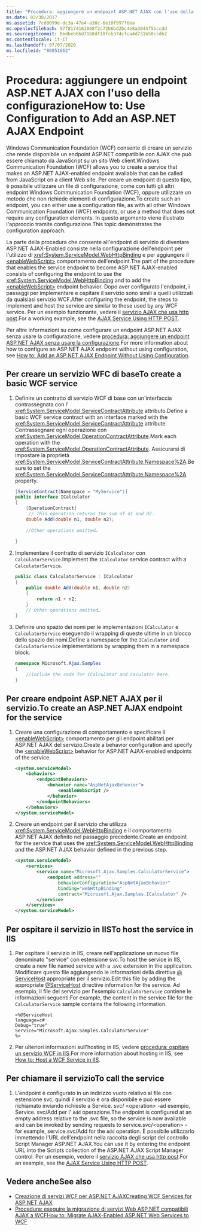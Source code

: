 ```yaml
---
title: "Procedura: aggiungere un endpoint ASP.NET AJAX con l'uso della configurazione"
ms.date: 03/30/2017
ms.assetid: 7cd0099e-dc3a-47e4-a38c-6e10f997f6ea
ms.openlocfilehash: 97f8174161068f2c72b6bd2bc4e8a3044f5bccdd
ms.sourcegitcommit: 0edbeb66d71b8df10fcb374cfca4d731b58ccdb2
ms.contentlocale: it-IT
ms.lasthandoff: 07/07/2020
ms.locfileid: "86051662"
---
```

# <a name="how-to-use-configuration-to-add-an-aspnet-ajax-endpoint"></a><span data-ttu-id="08a9b-102">Procedura: aggiungere un endpoint ASP.NET AJAX con l'uso della configurazione</span><span class="sxs-lookup"><span data-stu-id="08a9b-102">How to: Use Configuration to Add an ASP.NET AJAX Endpoint</span></span>
<span data-ttu-id="08a9b-103">Windows Communication Foundation (WCF) consente di creare un servizio che rende disponibile un endpoint ASP.NET compatibile con AJAX che può essere chiamato da JavaScript su un sito Web client.</span><span class="sxs-lookup"><span data-stu-id="08a9b-103">Windows Communication Foundation (WCF) allows you to create a service that makes an ASP.NET AJAX-enabled endpoint available that can be called from JavaScript on a client Web site.</span></span> <span data-ttu-id="08a9b-104">Per creare un endpoint di questo tipo, è possibile utilizzare un file di configurazione, come con tutti gli altri endpoint Windows Communication Foundation (WCF), oppure utilizzare un metodo che non richiede elementi di configurazione.</span><span class="sxs-lookup"><span data-stu-id="08a9b-104">To create such an endpoint, you can either use a configuration file, as with all other Windows Communication Foundation (WCF) endpoints, or use a method that does not require any configuration elements.</span></span> <span data-ttu-id="08a9b-105">In questo argomento viene illustrato l'approccio tramite configurazione.</span><span class="sxs-lookup"><span data-stu-id="08a9b-105">This topic demonstrates the configuration approach.</span></span>  
  
 <span data-ttu-id="08a9b-106">La parte della procedura che consente all'endpoint di servizio di diventare ASP.NET AJAX-Enabled consiste nella configurazione dell'endpoint per l'utilizzo di <xref:System.ServiceModel.WebHttpBinding> e per aggiungere il [\<enableWebScript>](../../configure-apps/file-schema/wcf/enablewebscript.md) comportamento dell'endpoint.</span><span class="sxs-lookup"><span data-stu-id="08a9b-106">The part of the procedure that enables the service endpoint to become ASP.NET AJAX-enabled consists of configuring the endpoint to use the <xref:System.ServiceModel.WebHttpBinding> and to add the [\<enableWebScript>](../../configure-apps/file-schema/wcf/enablewebscript.md) endpoint behavior.</span></span> <span data-ttu-id="08a9b-107">Dopo aver configurato l'endpoint, i passaggi per implementare e ospitare il servizio sono simili a quelli utilizzati da qualsiasi servizio WCF.</span><span class="sxs-lookup"><span data-stu-id="08a9b-107">After configuring the endpoint, the steps to implement and host the service are similar to those used by any WCF service.</span></span> <span data-ttu-id="08a9b-108">Per un esempio funzionante, vedere il [servizio AJAX che usa http post](../samples/ajax-service-using-http-post.md).</span><span class="sxs-lookup"><span data-stu-id="08a9b-108">For a working example, see the [AJAX Service Using HTTP POST](../samples/ajax-service-using-http-post.md).</span></span>  
  
 <span data-ttu-id="08a9b-109">Per altre informazioni su come configurare un endpoint ASP.NET AJAX senza usare la configurazione, vedere [procedura: aggiungere un endpoint ASP.NET AJAX senza usare la configurazione](how-to-add-an-aspnet-ajax-endpoint-without-using-configuration.md).</span><span class="sxs-lookup"><span data-stu-id="08a9b-109">For more information about how to configure an ASP.NET AJAX endpoint without using configuration, see [How to: Add an ASP.NET AJAX Endpoint Without Using Configuration](how-to-add-an-aspnet-ajax-endpoint-without-using-configuration.md).</span></span>  
  
## <a name="to-create-a-basic-wcf-service"></a><span data-ttu-id="08a9b-110">Per creare un servizio WFC di base</span><span class="sxs-lookup"><span data-stu-id="08a9b-110">To create a basic WCF service</span></span>  
  
1. <span data-ttu-id="08a9b-111">Definire un contratto di servizio WCF di base con un'interfaccia contrassegnata con l' <xref:System.ServiceModel.ServiceContractAttribute> attributo.</span><span class="sxs-lookup"><span data-stu-id="08a9b-111">Define a basic WCF service contract with an interface marked with the <xref:System.ServiceModel.ServiceContractAttribute> attribute.</span></span> <span data-ttu-id="08a9b-112">Contrassegnare ogni operazione con <xref:System.ServiceModel.OperationContractAttribute>.</span><span class="sxs-lookup"><span data-stu-id="08a9b-112">Mark each operation with the <xref:System.ServiceModel.OperationContractAttribute>.</span></span> <span data-ttu-id="08a9b-113">Assicurarsi di impostare la proprietà <xref:System.ServiceModel.ServiceContractAttribute.Namespace%2A>.</span><span class="sxs-lookup"><span data-stu-id="08a9b-113">Be sure to set the <xref:System.ServiceModel.ServiceContractAttribute.Namespace%2A> property.</span></span>  
  
    ```csharp
    [ServiceContract(Namespace = "MyService")]  
    public interface ICalculator  
    {  
        [OperationContract]  
         // This operation returns the sum of d1 and d2.  
        double Add(double n1, double n2);  
  
        //Other operations omitted…  
  
    }  
    ```  
  
2. <span data-ttu-id="08a9b-114">Implementare il contratto di servizio `ICalculator` con `CalculatorService`.</span><span class="sxs-lookup"><span data-stu-id="08a9b-114">Implement the `ICalculator` service contract with a `CalculatorService`.</span></span>  
  
    ```csharp
    public class CalculatorService : ICalculator  
    {  
        public double Add(double n1, double n2)  
        {  
            return n1 + n2;  
        }
        // Other operations omitted…
    }
    ```  
  
3. <span data-ttu-id="08a9b-115">Definire uno spazio dei nomi per le implementazioni `ICalculator` e `CalculatorService` eseguendo il wrapping di queste ultime in un blocco dello spazio dei nomi.</span><span class="sxs-lookup"><span data-stu-id="08a9b-115">Define a namespace for the `ICalculator` and `CalculatorService` implementations by wrapping them in a namespace block.</span></span>  
  
    ```csharp
    namespace Microsoft.Ajax.Samples
    {  
        //Include the code for ICalculator and Caculator here.  
    }  
    ```  
  
## <a name="to-create-an-aspnet-ajax-endpoint-for-the-service"></a><span data-ttu-id="08a9b-116">Per creare endpoint ASP.NET AJAX per il servizio.</span><span class="sxs-lookup"><span data-stu-id="08a9b-116">To create an ASP.NET AJAX endpoint for the service</span></span>  
  
1. <span data-ttu-id="08a9b-117">Creare una configurazione di comportamento e specificare il [\<enableWebScript>](../../configure-apps/file-schema/wcf/enablewebscript.md) comportamento per gli endpoint abilitati per ASP.NET AJAX del servizio.</span><span class="sxs-lookup"><span data-stu-id="08a9b-117">Create a behavior configuration and specify the [\<enableWebScript>](../../configure-apps/file-schema/wcf/enablewebscript.md) behavior for ASP.NET AJAX-enabled endpoints of the service.</span></span>  
  
    ```xml  
    <system.serviceModel>  
        <behaviors>  
            <endpointBehaviors>  
                <behavior name="AspNetAjaxBehavior">  
                    <enableWebScript />  
                </behavior>  
            </endpointBehaviors>  
        </behaviors>  
    </system.serviceModel>  
    ```  
  
2. <span data-ttu-id="08a9b-118">Creare un endpoint per il servizio che utilizza <xref:System.ServiceModel.WebHttpBinding> e il comportamento ASP.NET AJAX definito nel passaggio precedente.</span><span class="sxs-lookup"><span data-stu-id="08a9b-118">Create an endpoint for the service that uses the <xref:System.ServiceModel.WebHttpBinding> and the ASP.NET AJAX behavior defined in the previous step.</span></span>  
  
    ```xml  
    <system.serviceModel>  
        <services>  
            <service name="Microsoft.Ajax.Samples.CalculatorService">  
                <endpoint address=""  
                    behaviorConfiguration="AspNetAjaxBehavior"
                    binding="webHttpBinding"  
                    contract="Microsoft.Ajax.Samples.ICalculator" />  
            </service>  
        </services>  
    </system.serviceModel>
    ```  
  
## <a name="to-host-the-service-in-iis"></a><span data-ttu-id="08a9b-119">Per ospitare il servizio in IIS</span><span class="sxs-lookup"><span data-stu-id="08a9b-119">To host the service in IIS</span></span>  
  
1. <span data-ttu-id="08a9b-120">Per ospitare il servizio in IIS, creare nell'applicazione un nuovo file denominato "service" con estensione svc.</span><span class="sxs-lookup"><span data-stu-id="08a9b-120">To host the service in IIS, create a new file named service with a .svc extension in the application.</span></span> <span data-ttu-id="08a9b-121">Modificare questo file aggiungendo le informazioni della direttiva [ \@ ServiceHost](../../configure-apps/file-schema/wcf-directive/servicehost.md) appropriate per il servizio.</span><span class="sxs-lookup"><span data-stu-id="08a9b-121">Edit this file by adding the appropriate [\@ServiceHost](../../configure-apps/file-schema/wcf-directive/servicehost.md) directive information for the service.</span></span> <span data-ttu-id="08a9b-122">Ad esempio, il file del servizio per l'esempio `CalculatorService` contiene le informazioni seguenti:</span><span class="sxs-lookup"><span data-stu-id="08a9b-122">For example, the content in the service file for the `CalculatorService` sample contains the following information.</span></span>  
  
    ```aspx-csharp
    <%@ServiceHost
    language=c#
    Debug="true"
    Service="Microsoft.Ajax.Samples.CalculatorService"  
    %>  
    ```  
  
2. <span data-ttu-id="08a9b-123">Per ulteriori informazioni sull'hosting in IIS, vedere [procedura: ospitare un servizio WCF in IIS](how-to-host-a-wcf-service-in-iis.md).</span><span class="sxs-lookup"><span data-stu-id="08a9b-123">For more information about hosting in IIS, see [How to: Host a WCF Service in IIS](how-to-host-a-wcf-service-in-iis.md).</span></span>  
  
## <a name="to-call-the-service"></a><span data-ttu-id="08a9b-124">Per chiamare il servizio</span><span class="sxs-lookup"><span data-stu-id="08a9b-124">To call the service</span></span>  
  
1. <span data-ttu-id="08a9b-125">L'endpoint è configurato in un indirizzo vuoto relativo al file con estensione svc, quindi il servizio è ora disponibile e può essere richiamato inviando richieste a Service. svc/ \<operation> -ad esempio, Service. svc/Add per l' `Add` operazione.</span><span class="sxs-lookup"><span data-stu-id="08a9b-125">The endpoint is configured at an empty address relative to the .svc file, so the service is now available and can be invoked by sending requests to service.svc/\<operation> - for example, service.svc/Add for the `Add` operation.</span></span> <span data-ttu-id="08a9b-126">È possibile utilizzarlo immettendo l'URL dell'endpoint nella raccolta degli script del controllo Script Manager ASP.NET AJAX.</span><span class="sxs-lookup"><span data-stu-id="08a9b-126">You can use it by entering the endpoint URL into the Scripts collection of the ASP.NET AJAX Script Manager control.</span></span> <span data-ttu-id="08a9b-127">Per un esempio, vedere il [servizio AJAX che usa http post](../samples/ajax-service-using-http-post.md).</span><span class="sxs-lookup"><span data-stu-id="08a9b-127">For an example, see the [AJAX Service Using HTTP POST](../samples/ajax-service-using-http-post.md).</span></span>  
  
## <a name="see-also"></a><span data-ttu-id="08a9b-128">Vedere anche</span><span class="sxs-lookup"><span data-stu-id="08a9b-128">See also</span></span>

- [<span data-ttu-id="08a9b-129">Creazione di servizi WCF per ASP.NET AJAX</span><span class="sxs-lookup"><span data-stu-id="08a9b-129">Creating WCF Services for ASP.NET AJAX</span></span>](creating-wcf-services-for-aspnet-ajax.md)
- [<span data-ttu-id="08a9b-130">Procedura: eseguire la migrazione di servizi Web ASP.NET compatibili AJAX a WCF</span><span class="sxs-lookup"><span data-stu-id="08a9b-130">How to: Migrate AJAX-Enabled ASP.NET Web Services to WCF</span></span>](how-to-migrate-ajax-enabled-aspnet-web-services-to-wcf.md)
